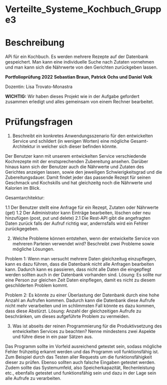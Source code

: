 # Verteilte_Systeme_Kochbuch_Gruppe3
# Beschreibung

APi für ein Kochbuch. Es werden mehrere Rezepte auf der Datenbank gespeichert. Man kann eine individuelle Suche nach Zutaten vornehmen und man kann sich die Nährwerte von den Gerichten zurückgeben lassen.

**Portfolioprüfung 2022**
**Sebastian Braun, Patrick Ochs und Daniel Volk**

Dozentin: Lisa Trovato-Monastra

**WICHTIG:**  Wir haben dieses Projekt wie in der Aufgabe gefordert zusammen erledigt und alles gemeinsam von einem Rechner bearbeitet.

# Prüfungsfragen

1. Beschreibt ein konkretes Anwendungsszenario für den entwickelten Service und schildert (in wenigen Worten) eine mögliche Gesamt-Architektur in welcher sich dieser befinden könnte.

Der Benutzer kann mit unserem entwickelten Service verschiedende Kochrezepte mit der enstsprechenden Zubereitung ansehen. Darüber hinaus kann sich der Benutzer auch die Nährwerte und Zutaten des Gerichtes anzeigen lassen, sowie den jeweiligen Schwierigkeitsgrad und die Zubereitungsdauer. Damit findet jeder das passende Rezept für seinen Geschmack und Kochskills und hat gleichzeitg noch die Nährwerte und Kalorien im Blick.

Gesamtarchitektur:

1.1 Der Benutzer stellt eine Anfrage für ein Rezept, Zutaten oder Nährwerte (get) 
1.2 Der Administrator kann Einträge bearbeiten, löschen oder neu hinzufügen (post, put und delete)
2.1 Die Rest-API gibt die angefragten Daten zurück falls der Aufruf richtig war, andernsfalls wird ein Fehlrer zurückgegeben.

2. Welche Probleme können entstehen, wenn der entwickelte Service von mehreren Parteien verwendet wird? Beschreibt zwei Probleme sowie mögliche Lösungen.

Problem 1: Wenn man versucht mehrere Daten gleichzeitug einzupflegen, kann es dazu führen, dass die Datenbank nicht alle Anfragen bearbeiten kann. Dadurch kann es passieren, dass nicht alle Daten die eingepflegt werden sollten auch in der Datenbank vorhanden sind. 
Lösung: Es sollte nur eine Person zur gleichen Zeit Daten einpflegen, damit es nicht zu diesem geschilderten Problem kommt.

Problem 2: Es könnte zu einer Überlastung der Datenbank durch eine hohe Anzahl an Aufrufen kommen. Dadurch kann die Datenbank diese Aufrufe nicht mehr verarbeiten und im schlimmsten Fall könnte es dazu kommen, dass diese Abstürzt.
Lösung: Anzahl der gleichzeitigen Aufrufe zu beschränken, um dieses aufgeführte Problem zu vermeiden.


3. Was ist abseits der reinen Programmierung für die Produktivsetzung des entwickelten Services zu beachten? Nenne mindestens zwei Aspekte und führe diese in ein paar Sätzen aus.

Das Programm sollte im Vorfeld ausreichend getestet sein, sodass mögliche Fehler frühzeitig erkannt werden und das Programm voll funktionsfähig ist. Zum Beispiel durch das Testen aller Requests um die funktionsfähigkeit dieser zu prüfen. Ebenso sollten auch falsche Eingaben getestet werden.
Zudem sollte das Systemumfeld, also Speicherkapazität, Rechenleistung etc., ebenfalls getestet und funktionsfähig sein und dazu in der Lage sein alle Aufrufe zu verarbeiten.

